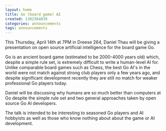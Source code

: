 ```yaml
---
layout: home
title: Go (board game) AI
created: 1302364039
categories: announcements
tags: announcements
---
```

This Thursday, April 14th at 7PM in Dreese 264, Daniel Thau will be giving a presentation on open source artificial intelligence for the board game Go.

Go is an ancient board game (estimated to be 2000-4000 years old) which, despite a simple rule set, is extremely difficult to write a human-level AI for.  Unlike comparable board games such as Chess, the best Go AI's in the world were not match against strong club players only a few years ago, and despite significant development recently they are still no match for weaker professional Go players today.

Daniel will be discussing why humans are so much better than computers at Go despite the simple rule set and two general approaches taken by open source Go AI developers.

The talk is intended to be interesting to seasoned Go players and AI hobbyists as well as those who know nothing about about the game or AI development.
